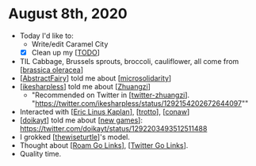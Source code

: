 # August 8th, 2020
- Today I'd like to:
    - Write/edit Caramel City
    - [x] Clean up my [[TODO]]
- TIL Cabbage, Brussels sprouts, broccoli, cauliflower, all come from [[brassica oleracea]]
- [[AbstractFairy]] told me about [[microsolidarity]]
- [[ikesharpless]] told me about [[Zhuangzi]]
    - "Recommended on Twitter in [[twitter-zhuangzi]]. "https://twitter.com/ikesharpless/status/1292154202672644097"" 
- Interacted with [[Eric Linus Kaplan]], [[trotto]], [[conaw]]
- [[doikayt]] told me about [[new games]]: https://twitter.com/doikayt/status/1292203493512511488 
- I grokked [[thewiseturtle]]'s model.
- Thought about [[Roam Go Links]], [[Twitter Go Links]].
- Quality time.

[//begin]: # "Autogenerated link references for markdown compatibility"
[TODO]: ../todo "Todo"
[brassica oleracea]: ../brassica-oleracea "Brassica Oleracea"
[AbstractFairy]: ../abstractfairy "AbstractFairy"
[microsolidarity]: ../microsolidarity "Microsolidarity"
[ikesharpless]: ../ikesharpless "Ikesharpless"
[Zhuangzi]: ../zhuangzi "Zhuangzi"
[twitter-zhuangzi]: ../twitter-zhuangzi "Twitter Zhuangzi"
[Eric Linus Kaplan]: ../eric-linus-kaplan "Eric Linus Kaplan"
[trotto]: ../trotto "Trotto"
[conaw]: ../conaw "Conaw"
[doikayt]: ../doikayt "Doikayt"
[new games]: ../new-games "New Games"
[thewiseturtle]: ../thewiseturtle "Thewiseturtle"
[Roam Go Links]: ../roam-go-links "Roam Go Links"
[Twitter Go Links]: ../twitter-go-links "Twitter Go Links"
[//end]: # "Autogenerated link references"
